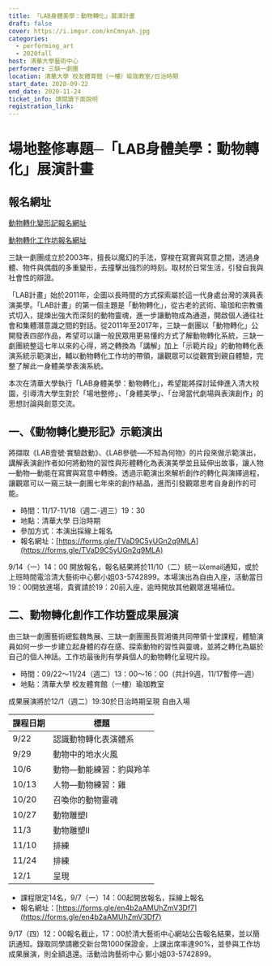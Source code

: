 ```yaml
---
title: 「LAB身體美學：動物轉化」展演計畫
draft: false
cover: https://i.imgur.com/knCmnyah.jpg
categories:
  - performing_art
  - 2020fall
host: 清華大學藝術中心
performer: 三缺一劇團
location: 清華大學 校友體育館（一樓）瑜珈教室/日治時期
start_date: 2020-09-22
end_date: 2020-11-24
ticket_info: 請閱讀下面說明
registration_link: 
---
```

# 場地整修專題─「LAB身體美學：動物轉化」展演計畫

## 報名網址

[動物轉化變形記報名網址](https://forms.gle/TVaD9C5yUGn2q9MLA)

[動物轉化工作坊報名網址](https://forms.gle/en4b2aAMUhZmV3Df7)


三缺一劇團成立於2003年，擅長以魔幻的手法，穿梭在寫實與寫意之間，透過身體、物件與偶戲的多重變形，去撞擊出強烈的時刻。取材於日常生活，引發自我與社會性的辯證。

「LAB計畫」始於2011年，企圖以長時間的方式探索屬於這一代身處台灣的演員表演美學。「LAB計畫」的第一個主題是「動物轉化」，從古老的武術、瑜珈和宗教儀式切入，提煉出強大而深刻的動物靈魂，進一步讓動物成為通道，開啟個人通往社會和集體潛意識之間的對話。從2011年至2017年，三缺一劇團以「動物轉化」公開發表四部作品，希望可以讓一般民眾用更易懂的方式了解動物轉化系統，三缺一劇團統整這七年以來的心得，將之轉換為「講解」加上「示範片段」的動物轉化表演系統示範演出，輔以動物轉化工作坊的帶領，讓觀眾可以從觀賞到親自體驗，完整了解此一身體美學表演系統。

本次在清華大學執行「LAB身體美學：動物轉化」，希望能將探討延伸進入清大校園，引導清大學生對於「場地整修」、「身體美學」、「台灣當代劇場與表演創作」的思想討論與創意交流。

## 一、《動物轉化變形記》示範演出

將擷取《LAB壹號‧實驗啟動》、《LAB參號──不知為何物》的片段來做示範演出，講解表演創作者如何將動物的習性與形體轉化為表演美學並且延伸出故事，讓人物—動物—動能在寫實與寫意中轉換。透過示範演出來解析創作的轉化與演繹過程，讓觀眾可以一窺三缺一劇團七年來的創作結晶，進而引發觀眾思考自身創作的可能。

- 時間：11/17-11/18（週二-週三）19：30
- 地點：清華大學 日治時期 
- 參加方式：本演出採線上報名
- 報名網址：[https://forms.gle/TVaD9C5yUGn2q9MLA](https://forms.gle/TVaD9C5yUGn2q9MLA)

9/14（一）14：00 開放報名，報名結果將於11/10（二）統一以email通知，或於上班時間電洽清大藝術中心鄭小姐03-5742899。本場演出為自由入座，活動當日19：00開放進場，貴賓請於19：20前入座，逾時開放其他觀眾進場補位。

## 二、動物轉化創作工作坊暨成果展演

由三缺一劇團藝術總監魏雋展、三缺一劇團團長賀湘儀共同帶領十堂課程，體驗演員如何一步一步建立起身體的存在感、探索動物的習性與靈魂，並將之轉化為屬於自己的個人神話。工作坊最後則有學員個人的動物轉化呈現片段。

- 時間：09/22～11/24（週二）13：00～16：00（共計9週，11/17暫停一週）
- 地點：清華大學 校友體育館（一樓）瑜珈教室

成果展演將於12/1（週二）19:30於日治時期呈現 自由入場

|課程日期 | 標題 |
|-------|------|
|9/22   | 認識動物轉化表演體系|
|9/29   | 動物中的地水火風|
|10/6   | 動物—動能練習：豹與羚羊|
|10/13  | 人物—動物練習：雞|
|10/20  | 召喚你的動物靈魂|
|10/27  | 動物雕塑I|
|11/3   | 動物雕塑II|
|11/10  | 排練|
|11/24  | 排練|
|12/1   | 呈現|

- 課程限定14名，9/7（一）14：00起開放報名，採線上報名
- 報名網址：[https://forms.gle/en4b2aAMUhZmV3Df7](https://forms.gle/en4b2aAMUhZmV3Df7)

9/17（四）12：00報名截止，17：00於清大藝術中心網站公告報名結果，並以簡訊通知。錄取同學請繳交新台幣1000保證金，上課出席率達90%，並參與工作坊成果展演，則全額退還。活動洽詢藝術中心 鄭小姐03-5742899。